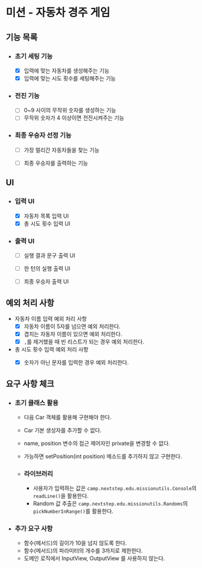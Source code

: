 # 미션 - 자동차 경주 게임

## 기능 목록

- ### 초기 세팅 기능
    - [x] 입력에 맞는 자동차를 생성해주는 기능
    - [x] 입력에 맞는 시도 횟수를 세팅해주는 기능

- ### 전진 기능
    - [ ] 0~9 사이의 무작위 숫자를 생성하는 기능
    - [ ] 무작위 숫자가 4 이상이면 전진시켜주는 기능

- ### 최종 우승자 선정 기능
    - [ ] 가장 멀리간 자동차들을 찾는 기능
    - [ ] 최종 우승자를 출력하는 기능


## UI

- ### 입력 UI
    - [x] 자동차 목록 입력 UI
    - [x] 총 시도 횟수 입력 UI

- ### 출력 UI
    - [ ] 실행 결과 문구 출력 UI
    - [ ] 한 턴의 실행 출력 UI
    - [ ] 최종 우승자 출력 UI


## 예외 처리 사항

- 자동차 이름 입력 예외 처리 사항
    - [x] 자동차 이름이 5자를 넘으면 예외 처리한다.
    - [x] 겹치는 자동차 이름이 있으면 예외 처리한다.
    - [x] `,`를 제거했을 때 빈 리스트가 되는 경우 예외 처리한다.

- 총 시도 횟수 입력 예외 처리 사항
    - [x] 숫자가 아닌 문자를 입력한 경우 예외 처리한다.


## 요구 사항 체크

- ### 초기 클래스 활용
    - 다음 Car 객체를 활용해 구현해야 한다.
    - Car 기본 생성자를 추가할 수 없다.
    - name, position 변수의 접근 제어자인 private을 변경할 수 없다.
    - 가능하면 setPosition(int position) 메소드를 추가하지 않고 구현한다.

  - ### 라이브러리
    - 사용자가 입력하는 값은 `camp.nextstep.edu.missionutils.Console`의 `readLine()`을 활용한다.
    - Random 값 추출은 `camp.nextstep.edu.missionutils.Randoms`의 `pickNumberInRange()`를 활용한다. 

- ### 추가 요구 사항
    - 함수(메서드)의 길이가 10을 넘지 않도록 한다.
    - 함수(메서드)의 파라미터의 개수를 3까지로 제한한다.
    - 도메인 로직에서 InputView, OutputView 를 사용하지 않는다.
